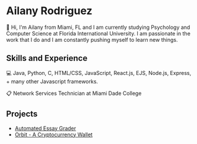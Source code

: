 # Ailany Rodriguez

👋 Hi, I'm Ailany from Miami, FL and I am currently studying Psychology and Computer Science at Florida International University. I am passionate in the work that I do and I am constantly pushing myself to learn new things. 

## Skills and Experience

💻 Java, Python, C, HTML/CSS, JavaScript, React.js, EJS, Node.js, Express, + many other Javascript frameworks.

📋 Network Services Technician at Miami Dade College

## Projects

- [Automated Essay Grader](https://github.com/alejim/AutomatedEssayGrading)
- [Orbit - A Cryptocurrency Wallet](https://github.com/ailanyEXE/orbit.github.io)

